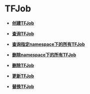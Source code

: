 # TFJob<a name="cci_02_3140"></a>

-   **[创建TFJob](创建TFJob.md)**  

-   **[查询TFJob](查询TFJob.md)**  

-   **[查询指定namespace下的所有TFJob](查询指定namespace下的所有TFJob.md)**  

-   **[删除namespace下的所有TFJob](删除namespace下的所有TFJob.md)**  

-   **[删除TFJob](删除TFJob.md)**  

-   **[更新TFJob](更新TFJob.md)**  

-   **[替换TFJob](替换TFJob.md)**  


